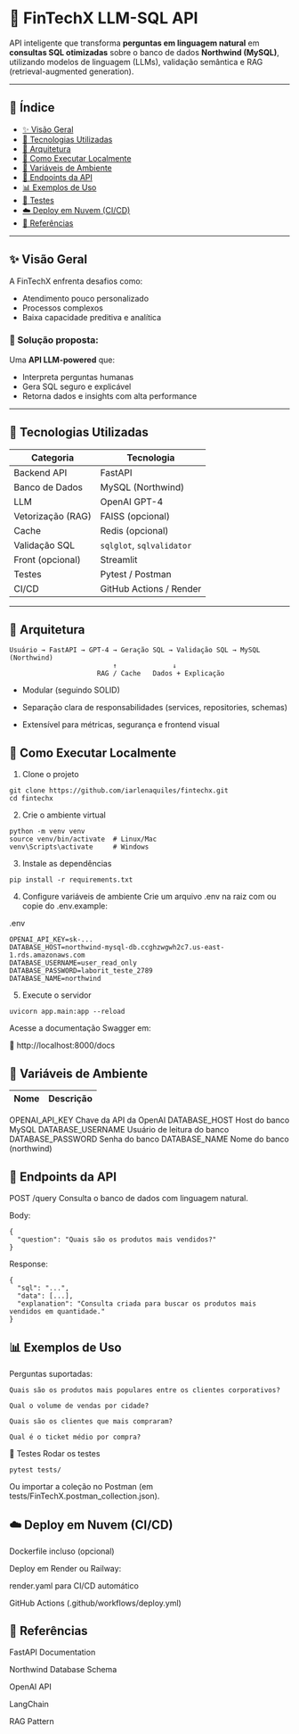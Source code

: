 # 🚀 FinTechX LLM-SQL API

API inteligente que transforma **perguntas em linguagem natural** em **consultas SQL otimizadas** sobre o banco de dados **Northwind (MySQL)**, utilizando modelos de linguagem (LLMs), validação semântica e RAG (retrieval-augmented generation).

---

## 📌 Índice

- [✨ Visão Geral](#-visão-geral)
- [🧠 Tecnologias Utilizadas](#-tecnologias-utilizadas)
- [🧱 Arquitetura](#-arquitetura)
- [🚀 Como Executar Localmente](#-como-executar-localmente)
- [🔐 Variáveis de Ambiente](#-variáveis-de-ambiente)
- [📡 Endpoints da API](#-endpoints-da-api)
- [📊 Exemplos de Uso](#-exemplos-de-uso)
- [🧪 Testes](#-testes)
- [☁️ Deploy em Nuvem (CI/CD)](#-deploy-em-nuvem-cicd)
- [📎 Referências](#-referências)

---

## ✨ Visão Geral

A FinTechX enfrenta desafios como:

- Atendimento pouco personalizado  
- Processos complexos  
- Baixa capacidade preditiva e analítica  

### 🎯 Solução proposta:
Uma **API LLM-powered** que:

- Interpreta perguntas humanas  
- Gera SQL seguro e explicável  
- Retorna dados e insights com alta performance  

---

## 🧠 Tecnologias Utilizadas

| Categoria        | Tecnologia               |
|------------------|---------------------------|
| Backend API      | FastAPI                  |
| Banco de Dados   | MySQL (Northwind)        |
| LLM              | OpenAI GPT-4             |
| Vetorização (RAG)| FAISS (opcional)         |
| Cache            | Redis (opcional)         |
| Validação SQL    | `sqlglot`, `sqlvalidator`|
| Front (opcional) | Streamlit                |
| Testes           | Pytest / Postman         |
| CI/CD            | GitHub Actions / Render  |

---

## 🧱 Arquitetura

```text
Usuário → FastAPI → GPT-4 → Geração SQL → Validação SQL → MySQL (Northwind)
                          ↑              ↓
                      RAG / Cache   Dados + Explicação
```

- Modular (seguindo SOLID)

- Separação clara de responsabilidades (services, repositories, schemas)

- Extensível para métricas, segurança e frontend visual

## 🚀 Como Executar Localmente
1. Clone o projeto

```
git clone https://github.com/iarlenaquiles/fintechx.git
cd fintechx
```

2. Crie o ambiente virtual

```
python -m venv venv
source venv/bin/activate  # Linux/Mac
venv\Scripts\activate     # Windows
````

3. Instale as dependências

```
pip install -r requirements.txt
```

4. Configure variáveis de ambiente
Crie um arquivo .env na raiz com ou copie do .env.example:

.env
```
OPENAI_API_KEY=sk-...
DATABASE_HOST=northwind-mysql-db.ccghzwgwh2c7.us-east-1.rds.amazonaws.com
DATABASE_USERNAME=user_read_only
DATABASE_PASSWORD=laborit_teste_2789
DATABASE_NAME=northwind
```

5. Execute o servidor

```
uvicorn app.main:app --reload
```

Acesse a documentação Swagger em:

📍 http://localhost:8000/docs

## 🔐 Variáveis de Ambiente

|Nome	|Descrição                    |
|--------------|-----------------------|
OPENAI_API_KEY	Chave da API da OpenAI
DATABASE_HOST	Host do banco MySQL
DATABASE_USERNAME	Usuário de leitura do banco
DATABASE_PASSWORD	Senha do banco
DATABASE_NAME	Nome do banco (northwind)

## 📡 Endpoints da API

POST /query
Consulta o banco de dados com linguagem natural.

Body:
```
{
  "question": "Quais são os produtos mais vendidos?"
}
```
Response:
```
{
  "sql": "...",
  "data": [...],
  "explanation": "Consulta criada para buscar os produtos mais vendidos em quantidade."
}
```

## 📊 Exemplos de Uso
Perguntas suportadas:
```
Quais são os produtos mais populares entre os clientes corporativos?

Qual o volume de vendas por cidade?

Quais são os clientes que mais compraram?

Qual é o ticket médio por compra?
```

🧪 Testes
Rodar os testes
```
pytest tests/
```
Ou importar a coleção no Postman (em tests/FinTechX.postman_collection.json).

## ☁️ Deploy em Nuvem (CI/CD)
Dockerfile incluso (opcional)

Deploy em Render ou Railway:

render.yaml para CI/CD automático

GitHub Actions (.github/workflows/deploy.yml)

## 📎 Referências
FastAPI Documentation

Northwind Database Schema

OpenAI API

LangChain

RAG Pattern

